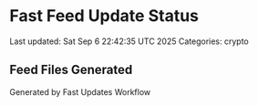 # Fast Feed Update Status
Last updated: Sat Sep  6 22:42:35 UTC 2025
Categories: crypto

## Feed Files Generated

Generated by Fast Updates Workflow
